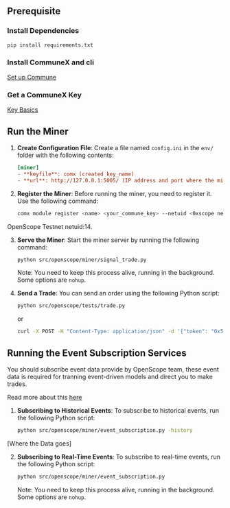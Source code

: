 
## Prerequisite

### Install Dependencies

```
pip install requirements.txt
```

### Install CommuneX and cli

[Set up Commune](https://communeai.org/docs/installation/setup-commune)

### Get a CommuneX Key

[Key Basics](https://communeai.org/docs/working-with-keys/key-basics)

## Run the Miner

1. **Create Configuration File**: Create a file named `config.ini` in the `env/` folder with the following contents:

    ```ini
    [miner]
    - **keyfile**: comx (created key_name)
    - **url**: http://127.0.0.1:5005/ (IP address and port where the miner service is running)
    ```

2. **Register the Miner**: Before running the miner, you need to register it. Use the following command:

    ```bash
    comx module register <name> <your_commune_key> --netuid <0xscope netuid>
    ```

OpenScope Testnet netuid:14.

3. **Serve the Miner**: Start the miner server by running the following command:

    ```bash
    python src/openscope/miner/signal_trade.py
    ```

    Note: You need to keep this process alive, running in the background. Some options are `nohup`.

4. **Send a Trade**: You can send an order using the following Python script:

    ```bash
    python src/openscope/tests/trade.py
    ```

    or

    ```bash
    curl -X POST -H "Content-Type: application/json" -d '{"token": "0x514910771af9ca656af840dff83e8264ecf986ca", "position_manager": "open", "direction": 1}' http://127.0.0.1:8080/trade
    ```

## Running the Event Subscription Services

You should subscribe event data provide by OpenScope team, these event data is required for tranning event-driven models and direct you to make trades.

Read more about this [here](../README.md)

1. **Subscribing to Historical Events**: To subscribe to historical events, run the following Python script:

    ```bash
    python src/openscope/miner/event_subscription.py -history
    ```

[Where the Data goes]

2. **Subscribing to Real-Time Events**: To subscribe to real-time events, run the following Python script:

    ```bash
    python src/openscope/miner/event_subscription.py
    ```

    Note: You need to keep this process alive, running in the background. Some options are `nohup`.
